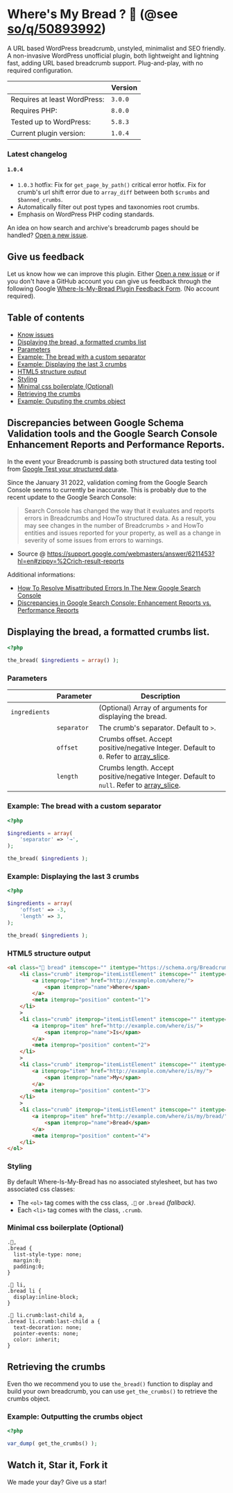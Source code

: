 # Where's My Bread ? 🍞 (@see [so/q/50893992](https://stackoverflow.com/a/67453887/3645650))

A URL based WordPress breadcrumb, unstyled, minimalist and SEO friendly. A non-invasive WordPress unofficial plugin, both lightweight and lightning fast, adding URL based breadcrumb support. Plug-and-play, with no required configuration.

||Version|
|-|-|
|Requires at least WordPress:|`3.0.0`|
|Requires PHP:|`8.0.0`|
|Tested up to WordPress:|`5.8.3`|
|Current plugin version:|`1.0.4`|

### Latest changelog

#### `1.0.4`
- `1.0.3` hotfix: Fix for `get_page_by_path()` critical error hotfix. Fix for crumb's url shift error due to `array_diff` between both `$crumbs` and `$banned_crumbs`.
- Automatically filter out post types and taxonomies root crumbs.
- Emphasis on WordPress PHP coding standards.

An idea on how search and archive's breadcrumb pages should be handled? [Open a new issue](https://github.com/amarinediary/Where-Is-My-Bread/issues/new/choose).

## Give us feedback

Let us know how we can improve this plugin. Either [Open a new issue](https://github.com/amarinediary/Where-Is-My-Bread/issues/new/choose) or if you don't have a GitHub account you can give us feedback through the following Google [Where-Is-My-Bread Plugin Feedback Form](https://forms.gle/m9PM6dEX8aZrmedG9). (No account required).

## Table of contents

- [Know issues]()
- [Displaying the bread, a formatted crumbs list](https://github.com/amarinediary/Where-Is-My-Bread#displaying-the-bread-a-formatted-crumbs-list)
- [Parameters](https://github.com/amarinediary/Where-Is-My-Bread#parameters)
- [Example: The bread with a custom separator](https://github.com/amarinediary/Where-Is-My-Bread#example-the-bread-with-a-custom-separator)
- [Example: Displaying the last 3 crumbs](https://github.com/amarinediary/Where-Is-My-Bread#example-displaying-the-last-3-crumbs)
- [HTML5 structure output](https://github.com/amarinediary/Where-Is-My-Bread#html5-structure-output)
- [Styling](https://github.com/amarinediary/Where-Is-My-Bread#styling)
- [Minimal css boilerplate (Optional)](https://github.com/amarinediary/Where-Is-My-Bread#minimal-css-boilerplate-optional)
- [Retrieving the crumbs](https://github.com/amarinediary/Where-Is-My-Bread#retrieving-the-crumbs)
- [Example: Ouputing the crumbs object](https://github.com/amarinediary/Where-Is-My-Bread#example-ouputing-the-crumbs-object)

## Discrepancies between Google Schema Validation tools and the Google Search Console Enhancement Reports and Performance Reports.
In the event your Breadcrumb is passing both structured data testing tool from [Google Test your structured data](https://developers.google.com/search/docs/advanced/structured-data).

Since the January 31 2022, validation coming from the Google Search Console seems to currently be inaccurate. This is probably due to the recent update to the Google Search Console:

> Search Console has changed the way that it evaluates and reports errors in Breadcrumbs and HowTo structured data. As a result, you may see changes in the number of Breadcrumbs > and HowTo entities and issues reported for your property, as well as a change in severity of some issues from errors to warnings.

- Source @ https://support.google.com/webmasters/answer/6211453?hl=en#zippy=%2Crich-result-reports

Additional informations:
- [How To Resolve Misattributed Errors In The New Google Search Console](https://www.schemaapp.com/schema-markup/how-to-resolve-misattributed-errors-in-the-new-google-search-console/)
- [Discrepancies in Google Search Console: Enhancement Reports vs. Performance Reports](https://support.schemaapp.com/support/solutions/articles/33000267425-discrepancies-in-google-search-console-enhancement-reports-vs-performance-reports)

## Displaying the bread, a formatted crumbs list.

```php
<?php

the_bread( $ingredients = array() );
```

### Parameters

||Parameter|Description|
|-|-|-|
|`ingredients`||(Optional) Array of arguments for displaying the bread.|
||`separator`|The crumb's separator. Default to `>`.|
||`offset`|Crumbs offset. Accept positive/negative Integer. Default to `0`. Refer to [array_slice](https://www.php.net/manual/en/function.array-slice.php).|
||`length`|Crumbs length. Accept positive/negative Integer. Default to `null`. Refer to [array_slice](https://www.php.net/manual/en/function.array-slice.php).|

### Example: The bread with a custom separator

```php
<?php

$ingredients = array(
    'separator' => '→',
);

the_bread( $ingredients );
```

### Example: Displaying the last 3 crumbs

```php
<?php

$ingredients = array(
    'offset' => -3,
    'length' => 3,
);

the_bread( $ingredients );
```

### HTML5 structure output

```html
<ol class="🍞 bread" itemscope="" itemtype="https://schema.org/BreadcrumbList">
    <li class="crumb" itemprop="itemListElement" itemscope="" itemtype="https://schema.org/ListItem">
        <a itemprop="item" href="http://example.com/where/">
            <span itemprop="name">Where</span>
        </a>
        <meta itemprop="position" content="1">
    </li>
    >
    <li class="crumb" itemprop="itemListElement" itemscope="" itemtype="https://schema.org/ListItem">
        <a itemprop="item" href="http://example.com/where/is/">
            <span itemprop="name">Is</span>
        </a>
        <meta itemprop="position" content="2">
    </li>
    >
    <li class="crumb" itemprop="itemListElement" itemscope="" itemtype="https://schema.org/ListItem">
        <a itemprop="item" href="http://example.com/where/is/my/">
            <span itemprop="name">My</span>
        </a>
        <meta itemprop="position" content="3">
    </li>         
    >
    <li class="crumb" itemprop="itemListElement" itemscope="" itemtype="https://schema.org/ListItem">
        <a itemprop="item" href="http://example.com/where/is/my/bread/">
            <span itemprop="name">Bread</span>
        </a>
        <meta itemprop="position" content="4">
    </li>
</ol>
```

### Styling

By default Where-Is-My-Bread has no associated stylesheet, but has two associated css classes:

- The `<ol>` tag comes with the css class, `.🍞` or `.bread` *(fallback)*.
- Each `<li>` tag comes with the class, `.crumb`.

### Minimal css boilerplate (Optional)

```
.🍞,
.bread {
  list-style-type: none;
  margin:0;
  padding:0;
}

.🍞 li,
.bread li {
  display:inline-block;
}

.🍞 li.crumb:last-child a,
.bread li.crumb:last-child a {
  text-decoration: none;
  pointer-events: none;
  color: inherit;
}
```

## Retrieving the crumbs

Even tho we recommend you to use `the_bread()` function to display and build your own breadcrumb, you can use `get_the_crumbs()` to retrieve the crumbs object.

### Example: Outputting the crumbs object

```php
<?php

var_dump( get_the_crumbs() );
```

## Watch it, Star it, Fork it

We made your day? Give us a star!
